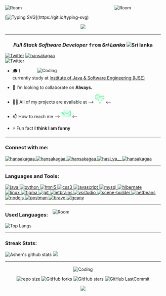 <img alt="Room" width="300" src="https://static.boredpanda.com/blog/wp-content/uploads/2020/12/Hey-Pandas-Post-The-Most-Satisfying-GIF-You-Know-5fe5caedbac11.gif">
<img align="right" alt="Room" width="150" src="https://media1.giphy.com/media/26xBEHMc1NgkDyGwU/giphy.gif?cid=63e6b07eidq0gys2htpdklfyatqc34na7bs63ztfuhdp28ce&rid=giphy.gif&ct=g">
  
[![Typing SVG](https://readme-typing-svg.herokuapp.com?color=32ff7e&size=32&vCenter=true&width=760&lines=Hi+%F0%9F%91%8B%2C+I'm+Ashen+Hansaka;)](https://git.io/typing-svg) 
<p align="center">
  <img src="https://readme-typing-svg.herokuapp.com?color=17c0eb&center=true&vCenter=true&width=800&height=45&lines=A+Student+@+Software+Engineering;Institute+of+Java+%26+Software+Engineering+(IJSE)">
</p >

---
<h3 align="center"><i>Full Stack Software Developer</i> <samp>from</samp> <i><s>Sri Lanka</s></i> <img src="https://flagdownload.com/wp-content/uploads/Flag_of_Sri_Lanka_Flat_Wavy-4096x2356.png" alt="Sri lanka" width="40"></h3>
  <p align="left"> 
    <a href="https://github.com/hansakagaa" target="_blank"><img src="https://img.shields.io/github/followers/hansakagaa?color=2BDD1F&logo=GitHub&style=flat" alt="Twitter" /></a> 
    <a href="https://github.com/hansakagaa" target="_blank"><img src="https://komarev.com/ghpvc/?username=hansakagaa&label=Profile%20views&color=0e75b6" alt="hansakagaa"/></a> 
    <br>
    <a href="https://twitter.com/hansakagaa" target="_blank"><img src="https://img.shields.io/twitter/follow/hansakagaa?color=0652DD&logo=twitter&style=for-the-badge" alt="Twitter" /></a>
  </p>

<img align="right" alt="Coding" width="400" src="https://kamsoft.co/assets/images/design-uiux-services.gif">

- 🎓 I currently study at <a href="https://ijse.lk">Institute of Java & Software Engineering (IJSE)</a>

- 👯 I’m looking to collaborate on **Always.**

- 👨‍💻 All of my projects are available at --> <abbr title="Clic to view" ><a href="https://github.com/hansakagaa?tab=repositories" target="_blank"><img src="https://github.com/hansakagaa/Private-Repo/blob/main/images/click.png" alt="Click" height="30" width="30"></a></abbr> <--

- 📫 How to reach me --> <abbr title="Clic to send email" ><a href="mailto:hansakagaa@gmail.com"><img src="https://github.com/hansakagaa/Private-Repo/blob/main/images/mail.png" alt="Mail" height="30" width="30"></a></abbr> <-- </a>

- ⚡ Fun fact **I think I am funny**

---
<h3 align="left">Connect with me:</h3>
    
 <p align="left">
    <a href="https://twitter.com/hansakagaa" target="_blank"> <img align="center" src="https://www.vectorlogo.zone/logos/twitter/twitter-icon.svg" alt="hansakagaa" height="30" width="30" />  </a>
    <a href="https://linkedin.com/in/hansakagaa" target="_blank"> <img align="center" src="https://www.vectorlogo.zone/logos/linkedin/linkedin-icon.svg" alt="hansakagaa" height="30" width="30" />  </a>
    <a href="https://facebook.com/hansakagaa" target="_blank"> <img align="center" src="https://cdn-icons-png.flaticon.com/512/733/733547.png" alt="hansakagaa" height="30" width="30" />  </a>
    <a href="https://instagram.com/hasi_ya__" target="_blank"> <img align="center" src="https://www.vectorlogo.zone/logos/instagram/instagram-icon.svg" alt="hasi_ya__" height="30" width="30" />  </a>
    <a href="https://app.slack.com/client/T03LW78179A/D03MCLVB0SD/rimeto_profile/U03MPPVTU56" target="_blank"><img align="center" src="https://www.vectorlogo.zone/logos/slack/slack-icon.svg" alt="hansakagaa" height="30" width="30" />  </a>
 </p>

---
<h3 align="left">Languages and Tools:</h3>
    
 <p align="left"> 
    <a href="https://www.java.com" target="_blank" rel="noreferrer"> <img src="https://www.vectorlogo.zone/logos/java/java-icon.svg" alt="java" width="40" height="40"/> </a> 
    <a href="https://www.python.org/" target="_blank" rel="noreferrer"> <img src="https://www.vectorlogo.zone/logos/python/python-icon.svg" alt="python" width="40" height="40"/> </a> 
    <a href="https://www.w3.org/html/" target="_blank" rel="noreferrer"> <img src="https://www.vectorlogo.zone/logos/w3_html5/w3_html5-icon.svg" alt="html5" width="40" height="40"/> </a> 
    <a href="https://www.w3schools.com/css/" target="_blank" rel="noreferrer"> <img src="https://www.vectorlogo.zone/logos/w3_css/w3_css-icon.svg" alt="css3" width="40" height="40"/> </a> 
    <a href="https://developer.mozilla.org/en-US/docs/Web/JavaScript" target="_blank" rel="noreferrer"> <img src="https://upload.vectorlogo.zone/logos/javascript/images/239ec8a4-163e-4792-83b6-3f6d96911757.svg" alt="javascript" width="40" height="40"/> </a> 
    <a href="https://www.mysql.com/" target="_blank" rel="noreferrer"> <img src="https://www.vectorlogo.zone/logos/mysql/mysql-icon.svg" alt="mysql" width="40" height="40"/> </a> 
    <a href="https://hibernate.org/" target="_blank" rel="noreferrer"> <img src="https://www.vectorlogo.zone/logos/hibernate/hibernate-icon.svg" alt="hibernate" width="40" height="40"/> </a> <br>
    <a href="https://www.linux.org/" target="_blank" rel="noreferrer"> <img src="https://www.vectorlogo.zone/logos/linux/linux-icon.svg" alt="linux" width="40" height="40"/> </a> 
    <a href="https://www.figma.com/" target="_blank" rel="noreferrer"> <img src="https://www.vectorlogo.zone/logos/figma/figma-icon.svg" alt="figma" width="40" height="40"/> </a> 
    <a href="https://git-scm.com/" target="_blank" rel="noreferrer"> <img src="https://www.vectorlogo.zone/logos/git-scm/git-scm-icon.svg" alt="git" width="40" height="40"/> </a> 
    <a href="https://www.jetbrains.com" target="_blank" rel="noreferrer"> <img src="https://img.icons8.com/color/48/000000/intellij-idea.png" alt="jetbrains" width="40" height="40"/> </a> 
    <a href="https://code.visualstudio.com/" target="_blank" rel="noreferrer"> <img src="https://www.vectorlogo.zone/logos/visualstudio_code/visualstudio_code-icon.svg" alt="vsstudio" width="40" height="40"/> </a> 
    <a href="https://gluonhq.com/products/scene-builder/" target="_blank" rel="noreferrer"> <img src="https://gluonhq.com//wp-content/uploads/2015/02/SceneBuilderLogo.png" alt="scene-builder" width="40" height="40"/> </a> 
    <a href="https://netbeans.apache.org/" target="_blank" rel="noreferrer"> <img src="https://clipground.com/images/netbeans-logo-clipart-8.png" alt="netbeans" width="40" height="40"/> </a> 
    <a href="https://nodejs.org" target="_blank" rel="noreferrer"> <img src="https://www.vectorlogo.zone/logos/nodejs/nodejs-icon.svg" alt="nodejs" width="40" height="40"/> </a> 
    <a href="https://postman.com" target="_blank" rel="noreferrer"> <img src="https://www.vectorlogo.zone/logos/getpostman/getpostman-icon.svg" alt="postman"  width="40" height="40"/> </a> 
      <a href="https://brave.com/" target="_blank" rel="noreferrer"> <img src="https://www.vectorlogo.zone/logos/brave/brave-icon.svg" alt="brave" width="40" height="40"/> </a> 
<a href="https://www.geany.org/" target="_blank" rel="noreferrer"> <img src="https://www.geany.org/static/img/geany.svg" alt="geany" width="40" height="40"/> </a> 
  </p>

---
<img align="right" alt="Room" width="350" src="https://innovinc-services.com/assets/images/services/software-development-new.gif">

<h3 align="left">Used Languages:</h3>

![Top Langs](https://github-readme-stats.vercel.app/api/top-langs/?username=hansakagaa&theme=gotham&layout=compact)
<br>

---
  <h3 align="left">Streak Stats:</h3>

![Ashen's github stats](https://github-readme-stats.vercel.app/api?username=hansakagaa&show_icons=true&theme=gotham) 
[![](https://github-readme-streak-stats.herokuapp.com?user=hansakagaa&theme=chartreuse-dark)](https://git.io/streak-stats)
<br>

---
<div align="center">

<img align="center" alt="Coding" src="https://miro.medium.com/max/1400/0*enrI7BXUzwJEomlq.gif">  <br>

![repo size](https://img.shields.io/github/repo-size/hansakagaa/hansakagaa?label=Repo%20Size&style=for-the-badge&labelColor=black&color=20bf6b)
![GitHub forks](https://img.shields.io/github/forks/hansakagaa/hansakagaa?&labelColor=black&color=0fb9b1&style=for-the-badge)
![GitHub stars](https://img.shields.io/github/stars/hansakagaa/hansakagaa?&labelColor=black&color=f7b731&style=for-the-badge)
![GitHub LastCommit](https://img.shields.io/github/last-commit/hansakagaa/hansakagaa?logo=github&labelColor=black&color=d1d8e0&style=for-the-badge)
</div>
  
<footer>
<p align="center">
<img src="https://capsule-render.vercel.app/api?type=waving&color=32ff7e&height=75&section=footer"/>
</p>
</footer>
